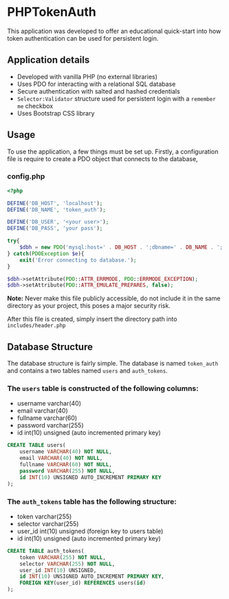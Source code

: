 # PHPTokenAuth
This application was developed to offer an educational quick-start into how token authentication can be used for persistent login.

## Application details
- Developed with vanilla PHP (no external libraries)
- Uses PDO for interacting with a relational SQL database
- Secure authentication with salted and hashed credentials
- `Selector:Validator` structure used for persistent login with a `remember me` checkbox
- Uses Bootstrap CSS library

## Usage
To use the application, a few things must be set up. Firstly, a configuration file is require to create a PDO object that connects
to the database,

### config.php
```php
<?php

DEFINE('DB_HOST', 'localhost');
DEFINE('DB_NAME', 'token_auth');

DEFINE('DB_USER', '<your user>');
DEFINE('DB_PASS', 'your pass');

try{
	$dbh = new PDO('mysql:host=' . DB_HOST . ';dbname=' . DB_NAME . ';', DB_USER, DB_PASS);
} catch(PDOException $e){
	exit('Error connecting to database.');
}

$dbh->setAttribute(PDO::ATTR_ERRMODE, PDO::ERRMODE_EXCEPTION);
$dbh->setAttribute(PDO::ATTR_EMULATE_PREPARES, false);
```

**Note:** Never make this file publicly accessible, do not include it in the same directory as your project, this poses a major
security risk.

After this file is created, simply insert the directory path into `includes/header.php`

## Database Structure
The database structure is fairly simple. The database is named `token_auth` and contains a two tables named `users` and `auth_tokens`.

### The `users` table is constructed of the following columns:
- username varchar(40)
- email varchar(40)
- fullname varchar(60)
- password varchar(255)
- id int(10) unsigned (auto incremented primary key)

```SQL
CREATE TABLE users(
    username VARCHAR(40) NOT NULL,
    email VARCHAR(40) NOT NULL,
    fullname VARCHAR(60) NOT NULL,
    password VARCHAR(255) NOT NULL,
    id INT(10) UNSIGNED AUTO_INCREMENT PRIMARY KEY
);
```

### The `auth_tokens` table has the following structure:
- token varchar(255)
- selector varchar(255)
- user_id int(10) unsigned (foreign key to users table)
- id int(10) unsigned (auto incremented primary key)

```SQL
CREATE TABLE auth_tokens(
    token VARCHAR(255) NOT NULL,
    selector VARCHAR(255) NOT NULL,
    user_id INT(10) UNSIGNED,
    id INT(10) UNSIGNED AUTO_INCREMENT PRIMARY KEY,
    FOREIGN KEY(user_id) REFERENCES users(id)
);
```
